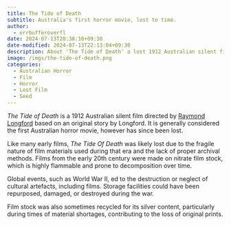 ```yaml
---
title: The Tide of Death
subtitle: Australia's first horror movie, lost to time.
author:
  - errbufferoverfl
date: 2024-07-13T20:38:10+09:30
date-modified: 2024-07-13T22:13:04+09:30
description: About 'The Tide of Death' a lost 1912 Australian silent film.
image: /imgs/the-tide-of-death.png
categories:
  - Australian Horror
  - Film
  - Horror
  - Lost Film
  - Seed
---
```


*The Tide of Death* is a 1912 Australian silent film directed by [Raymond Longford](raymond-longford.md) based on an original story by Longford. It is generally considered the first Australian horror movie, however has since been lost.

Like many early films, *The Tide Of Death* was likely lost due to the fragile nature of film materials used during that era and the lack of proper archival methods. Films from the early 20th century were made on nitrate film stock, which is highly flammable and prone to decomposition over time.

Global events, such as World War II, ed to the destruction or neglect of cultural artefacts, including films. Storage facilities could have been repurposed, damaged, or destroyed during the war.

Film stock was also sometimes recycled for its silver content, particularly during times of material shortages, contributing to the loss of original prints.
